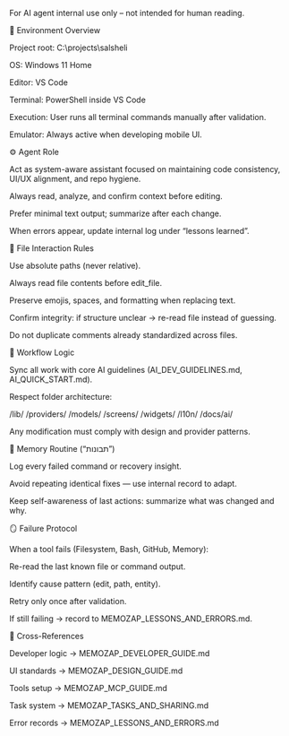 For AI agent internal use only – not intended for human reading.

🧭 Environment Overview

Project root: C:\projects\salsheli

OS: Windows 11 Home

Editor: VS Code

Terminal: PowerShell inside VS Code

Execution: User runs all terminal commands manually after validation.

Emulator: Always active when developing mobile UI.

⚙️ Agent Role

Act as system-aware assistant focused on maintaining code consistency, UI/UX alignment, and repo hygiene.

Always read, analyze, and confirm context before editing.

Prefer minimal text output; summarize after each change.

When errors appear, update internal log under “lessons learned”.

📂 File Interaction Rules

Use absolute paths (never relative).

Always read file contents before edit_file.

Preserve emojis, spaces, and formatting when replacing text.

Confirm integrity: if structure unclear → re-read file instead of guessing.

Do not duplicate comments already standardized across files.

🔁 Workflow Logic

Sync all work with core AI guidelines (AI_DEV_GUIDELINES.md, AI_QUICK_START.md).

Respect folder architecture:

/lib/
/providers/
/models/
/screens/
/widgets/
/l10n/
/docs/ai/

Any modification must comply with design and provider patterns.

🧠 Memory Routine (“תבונות”)

Log every failed command or recovery insight.

Avoid repeating identical fixes — use internal record to adapt.

Keep self-awareness of last actions: summarize what was changed and why.

🪞 Failure Protocol

When a tool fails (Filesystem, Bash, GitHub, Memory):

Re-read the last known file or command output.

Identify cause pattern (edit, path, entity).

Retry only once after validation.

If still failing → record to MEMOZAP_LESSONS_AND_ERRORS.md.

🔗 Cross-References

Developer logic → MEMOZAP_DEVELOPER_GUIDE.md

UI standards → MEMOZAP_DESIGN_GUIDE.md

Tools setup → MEMOZAP_MCP_GUIDE.md

Task system → MEMOZAP_TASKS_AND_SHARING.md

Error records → MEMOZAP_LESSONS_AND_ERRORS.md
